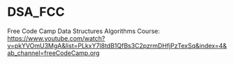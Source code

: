 # DSA_FCC

Free Code Camp Data Structures Algorithms Course:
https://www.youtube.com/watch?v=pkYVOmU3MgA&list=PLkxY7l8tdB1QfBs3C2pzrmDHfjPzTexSq&index=4&ab_channel=freeCodeCamp.org
